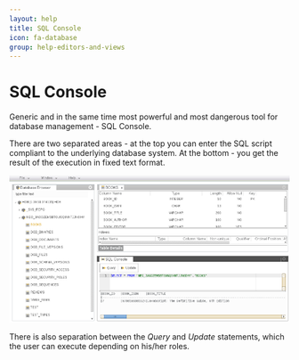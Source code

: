 ```yaml
---
layout: help
title: SQL Console
icon: fa-database
group: help-editors-and-views
---
```


SQL Console
===

Generic and in the same time most powerful and most dangerous tool for database management - SQL Console.

There are two separated areas - at the top you can enter the SQL script compliant to the underlying database system.
At the bottom - you get the result of the execution in fixed text format.

![Database Perspective](images/tooling/perspectives/database/database-perspective.png)

There is also separation between the *Query* and *Update* statements, which the user can execute depending on his/her roles.
